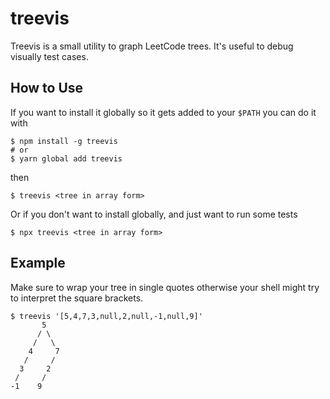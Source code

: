 # treevis

Treevis is a small utility to graph LeetCode trees. It's useful to debug visually test cases.

## How to Use

If you want to install it globally so it gets added to your `$PATH` you can do it with

```
$ npm install -g treevis
# or
$ yarn global add treevis
```

then

```
$ treevis <tree in array form>
```

Or if you don't want to install globally, and just want to run some tests

```
$ npx treevis <tree in array form>
```

## Example

Make sure to wrap your tree in single quotes otherwise your shell might try to interpret the square brackets.

```
$ treevis '[5,4,7,3,null,2,null,-1,null,9]'
       5
      / \
     /   \
    4     7
   /     /
  3     2
 /     /
-1    9
```
